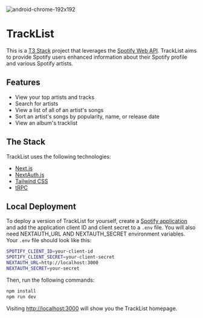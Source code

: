 ![android-chrome-192x192](https://github.com/blairmcalpine/tracklist/assets/97198784/b9414034-39c9-42f0-b173-d17aebca6c54)

# TrackList

This is a [T3 Stack](https://create.t3.gg/) project that leverages the [Spotify Web API](https://developer.spotify.com/). TrackList aims to provide Spotify users enhanced information about their Spotify profile and various Spotify artists.


## Features

- View your top artists and tracks
- Search for artists
- View a list of all of an artist's songs
- Sort an artist's songs by popularity, name, or release date
- View an album's tracklist

## The Stack

TrackList uses the following technologies:

- [Next.js](https://nextjs.org)
- [NextAuth.js](https://next-auth.js.org)
- [Tailwind CSS](https://tailwindcss.com)
- [tRPC](https://trpc.io)

## Local Deployment

To deploy a version of TrackList for yourself, create a [Spotify application](https://developer.spotify.com/dashboard/create) and add the application client ID and client secret to a `.env` file. You will also need NEXTAUTH_URL AND NEXTAUTH_SECRET environment variables. Your `.env` file should look like this:

```bash
SPOTIFY_CLIENT_ID=your-client-id
SPOTIFY_CLIENT_SECRET=your-client-secret
NEXTAUTH_URL=http://localhost:3000
NEXTAUTH_SECRET=your-secret
```

Then, run the following commands:

```bash
npm install
npm run dev
```

Visiting [http://localhost:3000](http://localhost:3000) will show you the TrackList homepage.
